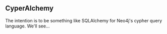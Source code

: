 CyperAlchemy
----

The intention is to be something like SQLAlchemy for Neo4j's cypher query language.  We'll see...

